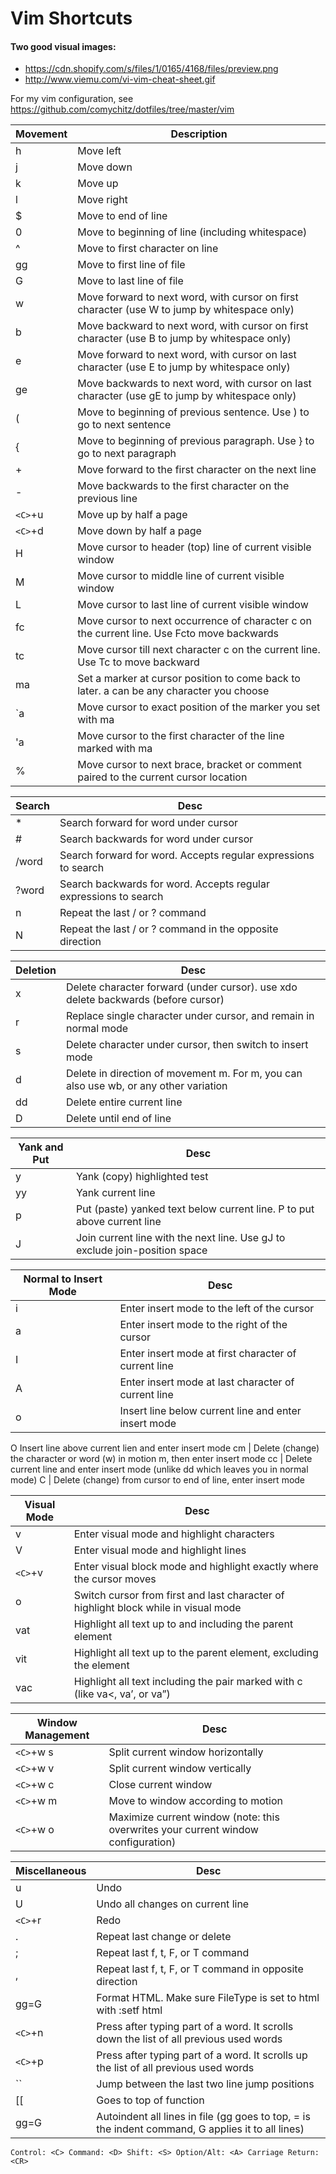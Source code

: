 # Vim Shortcuts

#### Two good visual images:
* https://cdn.shopify.com/s/files/1/0165/4168/files/preview.png
* http://www.viemu.com/vi-vim-cheat-sheet.gif

For my vim configuration, see https://github.com/comychitz/dotfiles/tree/master/vim

Movement | Description 
--- | ---
h|Move left
j|Move down 
k|Move up 
l|Move right
$|Move to end of line 
0|Move to beginning of line (including whitespace) 
^|Move to first character on line 
gg|Move to first line of file 
G|Move to last line of file 
w|Move forward to next word, with cursor on <span>first</span> character (use W to jump by whitespace only) 
b|Move backward to next word, with cursor on <span>first</span> character (use B to jump by whitespace only) 
e|Move forward to next word, with cursor on <span>last</span> character (use E to jump by whitespace only) 
ge|Move backwards to next word, with cursor on <span>last</span> character (use gE to jump by whitespace only) 
(|Move to beginning of previous sentence. Use ) to go to next sentence 
{ |    	 	Move to beginning of previous paragraph. Use } to go to next paragraph 
\+ |    		Move forward to the first character on the next line
\-  |       Move backwards to the first character on the previous line
``<C>``+u|   	Move up by half a page 
``<C>``+d |  	Move down by half a page 
H|         Move cursor to <span>header</span> (top) line of current visible window
M |        Move cursor to <span>middle</span> line of current visible window 
L  |       Move cursor to <span>last</span> line of current visible window 
fc  |      Move cursor to next occurrence of character c on the current line. Use Fcto move backwards
tc   |     Move cursor till next character c on the current line. Use Tc to move backward
ma    |   	Set a marker at cursor position to come back to later. a can be any character you choose
`a    |    Move cursor to exact position of the marker you set with ma 
'a     |   Move cursor to the first character of the line marked with ma 
%       |  Move cursor to next brace, bracket or comment paired to the current cursor location 


Search | Desc 
--- | ---
\*     |      	Search forward for word under cursor                                                                                                      
\#       |     	Search backwards for word under cursor 
/word   |  	Search forward for word. Accepts regular expressions to search 
?word   | 	Search backwards for word. Accepts regular expressions to search
n       |     	Repeat the last / or ? command
N       |    	Repeat the last / or ? command in the opposite direction


Deletion | Desc 
--- | ---
x    |      	Delete character forward (under cursor). use xdo delete backwards (before cursor)
r    |       	Replace single character under cursor, and remain in normal mode 
s    |       	Delete character under cursor, then switch to insert mode 
d    |       	Delete in direction of movement m. For m, you can also use wb, or any other variation
dd   |     	Delete entire current line 
D    |     	Delete until end of line

Yank and Put | Desc
--- | ---
y        |  	Yank (copy) highlighted test
yy	|	Yank current line
p	|	Put (paste) yanked text below current line. P to put above current line
J	|	Join current line with the next line. Use gJ to exclude join-position space

Normal to Insert Mode | Desc
--- | ---
i	|	Enter insert mode to the left of the cursor
a	|	Enter insert mode to the right of the cursor
I	|	Enter insert mode at first character of current line
A	|	Enter insert mode at last character of current line
o	|	Insert line below current line and enter insert mode
O		Insert line above current lien and enter insert mode
cm	|	Delete (change) the character or word (w) in motion m, then enter insert mode
cc	|	Delete current line and enter insert mode (unlike dd which leaves you in normal mode)
C	|	Delete (change) from cursor to end of line, enter insert mode


Visual Mode | Desc
--- | ---
v	|	Enter visual mode and highlight characters
V	|	Enter visual mode and highlight lines
``<C>``+v	|	Enter visual block mode and highlight exactly where the cursor moves
o	|	Switch cursor from first and last character of highlight block while in visual mode
vat	|	Highlight all text up to and including the parent element
vit	|	Highlight all text up to the parent element, excluding the element
vac	|	Highlight all text including the pair marked with c (like va<, va’, or va”)

Window Management | Desc
--- | ---
``<C>``+w s	| Split current window horizontally
``<C>``+w v|	Split current window vertically
``<C>``+w c|Close current window
``<C>``+w m	|Move to window according to motion
``<C>``+w o	|Maximize current window (note: this overwrites your current window configuration)

Miscellaneous | Desc
--- | ---
u	|	Undo
U	|	Undo all changes on current line
``<C>``+r	|	Redo
.	|	Repeat last change or delete
;	|	Repeat last f, t, F, or T command
,	|	Repeat last f, t, F, or T command in opposite direction
gg=G	|	Format HTML. Make sure FileType is set to html with :setf html
``<C>``+n	|	Press after typing part of a word. It scrolls down the list of all previous used words
``<C>``+p	|	Press after typing part of a word. It scrolls up the list of all previous used words
``	|	Jump between the last two line jump positions
[[	|	Goes to top of function
gg=G 	|	Autoindent all lines in file (gg goes to top, = is the indent command, G applies it to all lines)

```
Control: <C> Command: <D> Shift: <S> Option/Alt: <A> Carriage Return: <CR>
```
